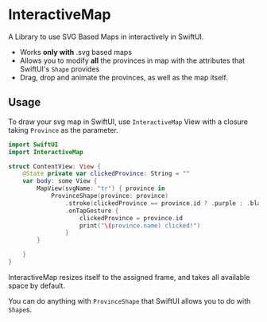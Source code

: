 # InteractiveMap

A Library to use SVG Based Maps in interactively in SwiftUI.


- Works **only with** .svg based maps
- Allows you to modify **all** the provinces in map with the attributes that SwiftUI's `Shape` provides
- Drag, drop and animate the provinces, as well as the map itself.


## Usage

To draw your svg map in SwiftUI, use `InteractiveMap` View with a closure taking `Province` as the parameter.

```swift
import SwiftUI
import InteractiveMap

struct ContentView: View {
    @State private var clickedProvince: String = ""
    var body: some View {
        MapView(svgName: "tr") { province in
            ProvinceShape(province: province)
                .stroke(clickedProvince == province.id ? .purple : .black , lineWidth: 2)
                .onTapGesture {
                    clickedProvince = province.id
                    print("\(province.name) clicked!")
                }
        }

    }
}
```
InteractiveMap resizes itself to the assigned frame, and takes all available space by default.

You can do anything with `ProvinceShape` that SwiftUI allows you to do with `Shape`s.
